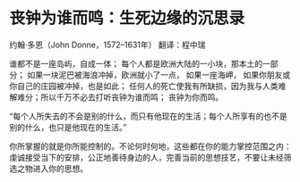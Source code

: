 # 丧钟为谁而鸣：生死边缘的沉思录

约翰·多恩（John Donne，1572–1631年）
翻译：程中瑞

谁都不是一座岛屿，自成一体；
每个人都是欧洲大陆的一小块，那本土的一部分；
如果一块泥巴被海浪冲掉，欧洲就小了一点，
如果一座海岬，
如果你朋友或你自己的庄园被冲掉，也是如此；
任何人的死亡使我有所缺损，因为我与人类难解难分；所以千万不必去打听丧钟为谁而鸣；
丧钟为你而鸣。


“每个人所失去的不会是别的什么，而只有他现在的生活；每个人所享有的也不是别的什么，也只是他现在的生活。”

你所掌握的就是你所能控制的。不论何时何地，这些都在你的能力掌控范围之内：虔诚接受当下的安排，公正地善待身边的人，完善当前的思想技艺，不要让未经筛选之物进入你的思想。


